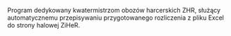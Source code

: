Program dedykowany kwatermistrzom obozów harcerskich ZHR, służący automatycznemu przepisywaniu przygotowanego rozliczenia z pliku Excel do strony halowej ZiHeR.
